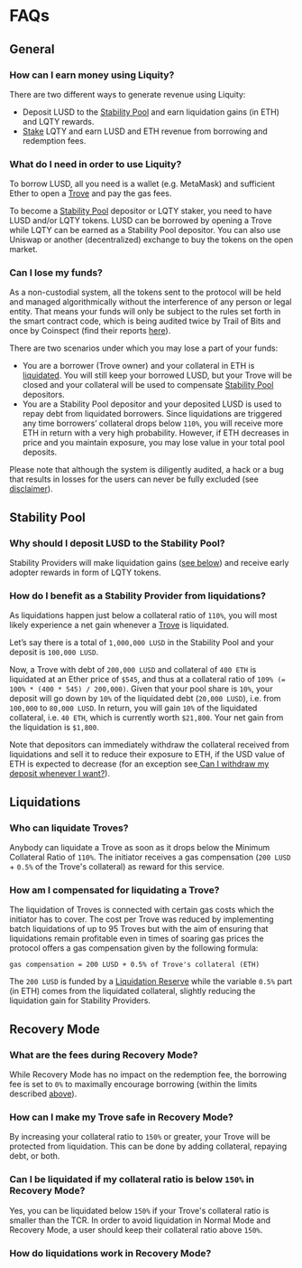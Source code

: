 # FAQs

## General

### How can I earn money using Liquity?

There are two different ways to generate revenue using Liquity:

* Deposit LUSD to the [Stability Pool]() and earn liquidation gains \(in ETH\) and LQTY rewards. 
* [Stake]() LQTY and earn LUSD and ETH revenue from borrowing and redemption fees.



### What do I need in order to use Liquity?

To borrow LUSD, all you need is a wallet \(e.g. MetaMask\) and sufficient Ether to open a [Trove]() and pay the gas fees. 

To become a [Stability Pool]() depositor or LQTY staker, you need to have LUSD and/or LQTY tokens. LUSD can be borrowed by opening a Trove while LQTY can be earned as a Stability Pool depositor. You can also use Uniswap or another \(decentralized\) exchange to buy the tokens on the open market.

### Can I lose my funds?

As a non-custodial system, all the tokens sent to the protocol will be held and managed algorithmically without the interference of any person or legal entity. That means your funds will only be subject to the rules set forth in the smart contract code, which is being audited twice by Trail of Bits and once by Coinspect \(find their reports [here](https://docs.liquity.org/documentation/resources)\).

There are two scenarios under which you may lose a part of your funds:

* You are a borrower \(Trove owner\) and your collateral in ETH is [liquidated](). You will still keep your borrowed LUSD, but your Trove will be closed and your collateral will be used to compensate [Stability Pool]() depositors.
* You are a Stability Pool depositor and your deposited LUSD is used to repay debt from liquidated borrowers. Since liquidations are triggered any time borrowers’ collateral drops below `110%`, you will receive more ETH in return with a very high probability. However, if ETH decreases in price and you maintain exposure, you may lose value in your total pool deposits.

Please note that although the system is diligently audited, a hack or a bug that results in losses for the users can never be fully excluded \(see [disclaimer](https://liquity.org/disclaimer)\).

## Stability Pool 

### Why should I deposit LUSD to the Stability Pool?

Stability Providers will make liquidation gains \([see below]()\) and receive early adopter rewards in form of LQTY tokens.

### How do I benefit as a Stability Provider from liquidations?

As liquidations happen just below a collateral ratio of `110%`, you will most likely experience a net gain whenever a [Trove]() is liquidated. 

Let’s say there is a total of `1,000,000 LUSD` in the Stability Pool and your deposit is `100,000 LUSD`. 

Now, a Trove with debt of `200,000 LUSD` and collateral of `400 ETH` is liquidated at an Ether price of `$545`, and thus at a collateral ratio of `109% (= 100% * (400 * 545) / 200,000)`. Given that your pool share is `10%`, your deposit will go down by `10%` of the liquidated debt \(`20,000 LUSD`\), i.e. from `100,000` to `80,000 LUSD`. In return, you will gain `10%` of the liquidated collateral, i.e. `40 ETH`, which is currently worth `$21,800`. Your net gain from the liquidation is `$1,800`. 

Note that depositors can immediately withdraw the collateral received from liquidations and sell it to reduce their exposure to ETH, if the USD value of ETH is expected to decrease \(for an exception see[ Can I withdraw my deposit whenever I want?]()\).

## Liquidations 

### Who can liquidate Troves? 

Anybody can liquidate a Trove as soon as it drops below the Minimum Collateral Ratio of `110%`. The initiator receives a gas compensation \(`200 LUSD` + `0.5%` of the Trove's collateral\) as reward for this service.

### How am I compensated for liquidating a Trove?

The liquidation of Troves is connected with certain gas costs which the initiator has to cover. The cost per Trove was reduced by implementing batch liquidations of up to 95 Troves but with the aim of ensuring that liquidations remain profitable even in times of soaring gas prices the protocol offers a gas compensation given by the following formula:

`gas compensation = 200 LUSD + 0.5% of Trove's collateral (ETH)`

The `200 LUSD` is funded by a [Liquidation Reserve]() while the variable `0.5%` part \(in ETH\) comes from the liquidated collateral, slightly reducing the liquidation gain for Stability Providers. 

## Recovery Mode 

### **What are the fees during Recovery Mode?**

While Recovery Mode has no impact on the redemption fee, the borrowing fee is set to `0%` to maximally encourage borrowing \(within the limits described [above](https://docs.liquity.org/faq/recovery-mode#what-is-recovery-mode)\).

### **How can I make my Trove safe in Recovery Mode?**

By increasing your collateral ratio to `150%` or greater, your Trove will be protected from liquidation. This can be done by adding collateral, repaying debt, or both.

### Can I be liquidated if my collateral ratio is below `150%` in Recovery Mode? 

Yes, you can be liquidated below `150%` if your Trove's collateral ratio is smaller than the TCR. In order to avoid liquidation in Normal Mode and Recovery Mode, a user should keep their collateral ratio above `150%`. 

### How do liquidations work in Recovery Mode? 











